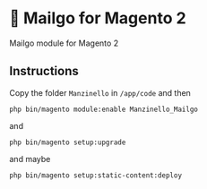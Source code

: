 # 💌 Mailgo for Magento 2

Mailgo module for Magento 2

## Instructions

Copy the folder `Manzinello` in `/app/code` and then

```
php bin/magento module:enable Manzinello_Mailgo
```

and

```
php bin/magento setup:upgrade
```

and maybe

```
php bin/magento setup:static-content:deploy
```
